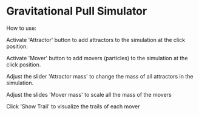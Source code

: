 # Gravitational Pull Simulator

How to use:

Activate 'Attractor' button to add attractors to the simulation at the click position.

Activate 'Mover' button to add movers (particles) to the simulation at the click position.

Adjust the slider 'Attractor mass' to change the mass of all attractors in the simulation.

Adjust the slides 'Mover mass' to scale all the mass of the movers

Click 'Show Trail' to visualize the trails of each mover
